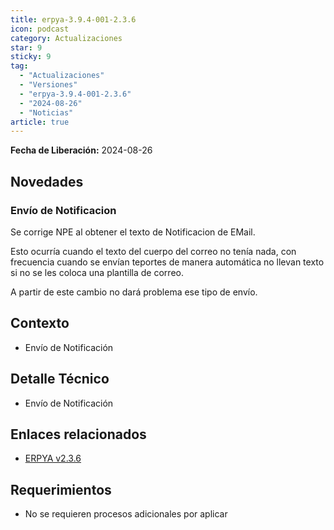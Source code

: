 ```yaml
---
title: erpya-3.9.4-001-2.3.6
icon: podcast
category: Actualizaciones
star: 9
sticky: 9
tag:
  - "Actualizaciones"
  - "Versiones"
  - "erpya-3.9.4-001-2.3.6"
  - "2024-08-26"
  - "Noticias"
article: true
---
```


**Fecha de Liberación:** 2024-08-26

## Novedades

### Envío de Notificacion

Se corrige NPE al obtener el texto de Notificacion de EMail.

Esto ocurría cuando el texto del cuerpo del correo no tenía nada, con frecuencia cuando se envían teportes de manera automática no llevan texto si no se les coloca una plantilla de correo.

A partir de este cambio no dará problema ese tipo de envío.

## Contexto

- Envío de Notificación

## Detalle Técnico

- Envío de Notificación

## Enlaces relacionados

- [ERPYA v2.3.6](https://github.com/erpya/adempiere_patch_zk/releases/tag/2.3.6)

## Requerimientos

- No se requieren procesos adicionales por aplicar

